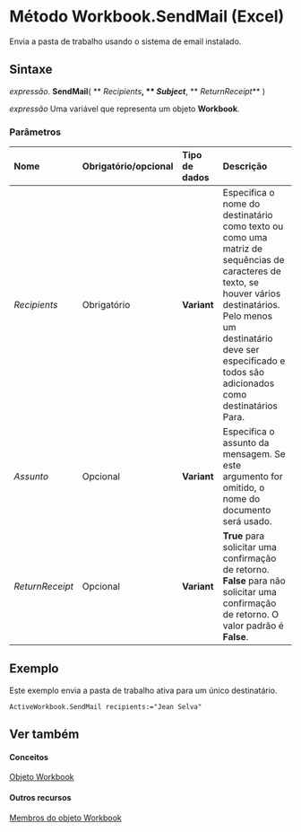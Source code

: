 
# Método Workbook.SendMail (Excel)

Envia a pasta de trabalho usando o sistema de email instalado.


## Sintaxe

 _expressão_. **SendMail**( ** _Recipients_**, ** _Subject_**, ** _ReturnReceipt_** )

 _expressão_ Uma variável que representa um objeto **Workbook**.


### Parâmetros



|**Nome**|**Obrigatório/opcional**|**Tipo de dados**|**Descrição**|
|:-----|:-----|:-----|:-----|
| _Recipients_|Obrigatório|**Variant**|Especifica o nome do destinatário como texto ou como uma matriz de sequências de caracteres de texto, se houver vários destinatários. Pelo menos um destinatário deve ser especificado e todos são adicionados como destinatários Para.|
| _Assunto_|Opcional|**Variant**|Especifica o assunto da mensagem. Se este argumento for omitido, o nome do documento será usado.|
| _ReturnReceipt_|Opcional|**Variant**|**True** para solicitar uma confirmação de retorno. **False** para não solicitar uma confirmação de retorno. O valor padrão é **False**.|

## Exemplo

Este exemplo envia a pasta de trabalho ativa para um único destinatário.


```
ActiveWorkbook.SendMail recipients:="Jean Selva"
```


## Ver também


#### Conceitos


[Objeto Workbook](8c00aa60-c974-eed3-0812-3c9625eb0d4c.md)
#### Outros recursos


[Membros do objeto Workbook](dce102a3-25de-3ff4-2ce5-bc56e08baca7.md)